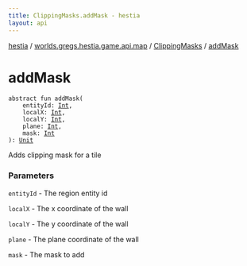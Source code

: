 ```yaml
---
title: ClippingMasks.addMask - hestia
layout: api
---
```


<div class='api-docs-breadcrumbs'><a href="../../index.html">hestia</a> / <a href="../index.html">worlds.gregs.hestia.game.api.map</a> / <a href="index.html">ClippingMasks</a> / <a href="./add-mask.html">addMask</a></div>

# addMask

<div class="signature"><code><span class="keyword">abstract</span> <span class="keyword">fun </span><span class="identifier">addMask</span><span class="symbol">(</span><br/>&nbsp;&nbsp;&nbsp;&nbsp;<span class="parameterName" id="worlds.gregs.hestia.game.api.map.ClippingMasks$addMask(kotlin.Int, kotlin.Int, kotlin.Int, kotlin.Int, kotlin.Int)/entityId">entityId</span><span class="symbol">:</span>&nbsp;<a href="https://kotlinlang.org/api/latest/jvm/stdlib/kotlin/-int/index.html"><span class="identifier">Int</span></a><span class="symbol">, </span><br/>&nbsp;&nbsp;&nbsp;&nbsp;<span class="parameterName" id="worlds.gregs.hestia.game.api.map.ClippingMasks$addMask(kotlin.Int, kotlin.Int, kotlin.Int, kotlin.Int, kotlin.Int)/localX">localX</span><span class="symbol">:</span>&nbsp;<a href="https://kotlinlang.org/api/latest/jvm/stdlib/kotlin/-int/index.html"><span class="identifier">Int</span></a><span class="symbol">, </span><br/>&nbsp;&nbsp;&nbsp;&nbsp;<span class="parameterName" id="worlds.gregs.hestia.game.api.map.ClippingMasks$addMask(kotlin.Int, kotlin.Int, kotlin.Int, kotlin.Int, kotlin.Int)/localY">localY</span><span class="symbol">:</span>&nbsp;<a href="https://kotlinlang.org/api/latest/jvm/stdlib/kotlin/-int/index.html"><span class="identifier">Int</span></a><span class="symbol">, </span><br/>&nbsp;&nbsp;&nbsp;&nbsp;<span class="parameterName" id="worlds.gregs.hestia.game.api.map.ClippingMasks$addMask(kotlin.Int, kotlin.Int, kotlin.Int, kotlin.Int, kotlin.Int)/plane">plane</span><span class="symbol">:</span>&nbsp;<a href="https://kotlinlang.org/api/latest/jvm/stdlib/kotlin/-int/index.html"><span class="identifier">Int</span></a><span class="symbol">, </span><br/>&nbsp;&nbsp;&nbsp;&nbsp;<span class="parameterName" id="worlds.gregs.hestia.game.api.map.ClippingMasks$addMask(kotlin.Int, kotlin.Int, kotlin.Int, kotlin.Int, kotlin.Int)/mask">mask</span><span class="symbol">:</span>&nbsp;<a href="https://kotlinlang.org/api/latest/jvm/stdlib/kotlin/-int/index.html"><span class="identifier">Int</span></a><br/><span class="symbol">)</span><span class="symbol">: </span><a href="https://kotlinlang.org/api/latest/jvm/stdlib/kotlin/-unit/index.html"><span class="identifier">Unit</span></a></code></div>

Adds clipping mask for a tile

### Parameters

<code>entityId</code> - The region entity id

<code>localX</code> - The x coordinate of the wall

<code>localY</code> - The y coordinate of the wall

<code>plane</code> - The plane coordinate of the wall

<code>mask</code> - The mask to add